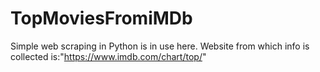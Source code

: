 # TopMoviesFromiMDb
Simple web scraping in Python is in use here.
Website from which info is collected is:"https://www.imdb.com/chart/top/"
